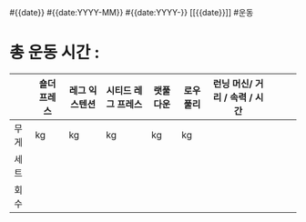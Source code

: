 #{{date}} #{{date:YYYY-MM}} #{{date:YYYY-}} [[{{date}}]]
#운동 

# 총 운동 시간 : 

|     | 숄더 프레스 | 레그 익스텐션 | 시티드 레그 프레스 | 랫풀 다운 | 로우 풀리 | 런닝 머신/ 거리 / 속력 / 시간 |     |     |     |
| --- | ------ | ------- | ---------- | ----- | ----- | ------------------- | --- | --- | --- |
| 무게  | kg     | kg      | kg         | kg    | kg    |                     |     |     |     |
| 세트  |        |         |            |       |       |                     |     |     |     |
| 회수  |        |         |            |       |       |                     |     |     |     |
  
